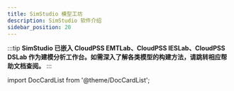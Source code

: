 ```yaml
---
title: SimStudio 模型工坊
description: SimStudio 软件介绍
sidebar_position: 20
---
```


:::tip
**SimStudio 已嵌入 CloudPSS EMTLab、CloudPSS IESLab、CloudPSS DSLab 作为建模分析工作台。如需深入了解各类模型的构建方法，请跳转相应帮助文档查阅。**
:::

import DocCardList from '@theme/DocCardList';

<DocCardList />
